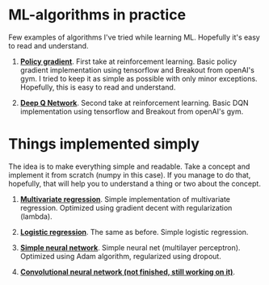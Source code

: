 # ML-algorithms in practice

Few examples of algorithms I've tried while learning ML. Hopefully it's easy to read and understand.

1. [**Policy gradient**](/Policy_gradient_breakout.py). First take at reinforcement learning. Basic policy gradient implementation using tensorflow and Breakout from openAI's gym. I tried to keep it as simple as possible with only minor exceptions. Hopefully, this is easy to read and understand.

2. [**Deep Q Network**](/DQN_Breakout.py). Second take at reinforcement learning. Basic DQN implementation using tensorflow and Breakout  from openAI's gym.


# Things implemented simply

The idea is to make everything simple and readable. Take a concept and implement it from scratch (numpy in this case). If you manage to do that, hopefully, that will help you to understand a thing or two about the concept.

1. [**Multivariate regression**](/Multivariate_regression.py). Simple implementation of multivariate regression. Optimized using gradient decent with regularization (lambda).

2. [**Logistic regression**](/Logistic_regression.py). The same as before. Simple logistic regression. 

3. [**Simple neural network**](/Neural_network_v2.py). Simple neural net (multilayer perceptron). Optimized using Adam algorithm, regularized using dropout.

4. [**Convolutional neural network (not finished, still working on it)**](/CNN.py).

